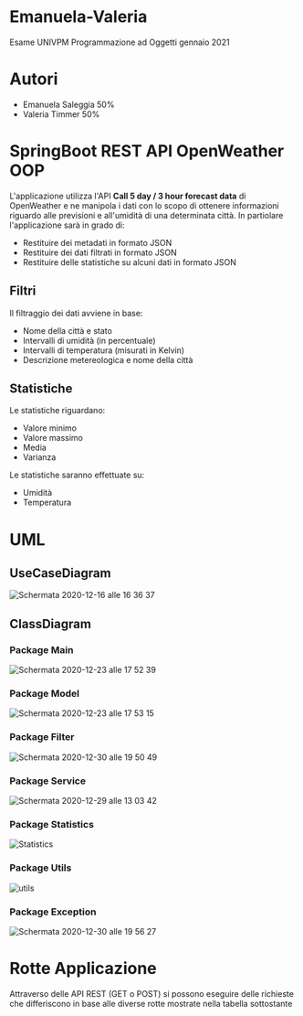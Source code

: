 # Emanuela-Valeria
Esame UNIVPM Programmazione ad Oggetti gennaio 2021

# Autori 
- Emanuela Saleggia 50%
- Valeria Timmer 50%

# SpringBoot REST API OpenWeather OOP
 L'applicazione utilizza l'API **Call 5 day / 3 hour forecast data** di OpenWeather
 e ne manipola i dati con lo scopo di ottenere informazioni riguardo alle previsioni
 e all'umidità di una determinata città. 
 In partiolare l'applicazione sarà in grado di: 
 - Restituire dei metadati in formato JSON 
 - Restituire dei dati filtrati in formato JSON
 - Restituire delle statistiche su alcuni dati in formato JSON 
 
## Filtri 
Il filtraggio dei dati avviene in base:
 - Nome della città e stato 
 - Intervalli di umidità (in percentuale)
 - Intervalli di temperatura (misurati in Kelvin) 
 - Descrizione metereologica e nome della città

## Statistiche
Le statistiche riguardano: 
- Valore minimo
- Valore massimo
- Media
- Varianza

Le statistiche saranno effettuate su:
 - Umidità
 - Temperatura


# UML

## UseCaseDiagram
![Schermata 2020-12-16 alle 16 36 37](https://user-images.githubusercontent.com/75066505/102387556-cfface00-3fd0-11eb-830d-dce24ca7ded2.png)

## ClassDiagram

### Package Main
![Schermata 2020-12-23 alle 17 52 39](https://user-images.githubusercontent.com/75066505/103020235-57ec5500-4548-11eb-8c4c-8a45fec021eb.png)

### Package Model
![Schermata 2020-12-23 alle 17 53 15](https://user-images.githubusercontent.com/75066505/103020437-ab5ea300-4548-11eb-9f12-024db0a67abb.png)

### Package Filter
![Schermata 2020-12-30 alle 19 50 49](https://user-images.githubusercontent.com/75066505/103375044-67841480-4ad9-11eb-94ff-cca8c853bb99.png)

### Package Service
![Schermata 2020-12-29 alle 13 03 42](https://user-images.githubusercontent.com/75066505/103282543-6ae2a780-49d6-11eb-87aa-2652c1d23b5e.png)

### Package Statistics
![Statistics](https://user-images.githubusercontent.com/75066510/103288091-64f3c300-49e4-11eb-93ec-eff142a015f9.png)

### Package Utils
![utils](https://user-images.githubusercontent.com/75066510/103297122-eef95700-49f7-11eb-9d70-973349080970.png)

### Package Exception
![Schermata 2020-12-30 alle 19 56 27](https://user-images.githubusercontent.com/75066505/103375000-3c012a00-4ad9-11eb-9eef-96c2fb775a93.png)

# Rotte Applicazione
Attraverso delle API REST (GET o POST) si possono eseguire delle richieste che 
differiscono in base alle diverse rotte mostrate nella tabella sottostante


